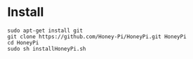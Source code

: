 
# Install


```
sudo apt-get install git
git clone https://github.com/Honey-Pi/HoneyPi.git HoneyPi
cd HoneyPi
sudo sh installHoneyPi.sh
```


